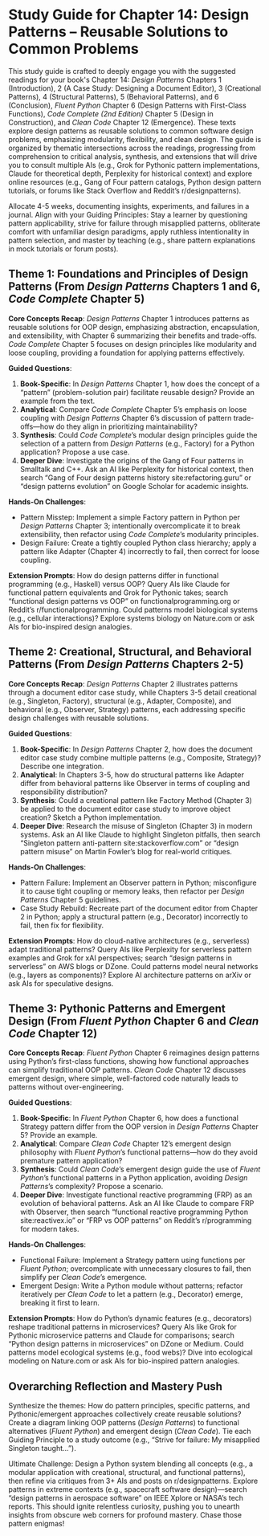 # Study Guide for Chapter 14: Design Patterns – Reusable Solutions to Common Problems

This study guide is crafted to deeply engage you with the suggested readings for your book's Chapter 14: *Design Patterns* Chapters 1 (Introduction), 2 (A Case Study: Designing a Document Editor), 3 (Creational Patterns), 4 (Structural Patterns), 5 (Behavioral Patterns), and 6 (Conclusion), *Fluent Python* Chapter 6 (Design Patterns with First-Class Functions), *Code Complete (2nd Edition)* Chapter 5 (Design in Construction), and *Clean Code* Chapter 12 (Emergence). These texts explore design patterns as reusable solutions to common software design problems, emphasizing modularity, flexibility, and clean design. The guide is organized by thematic intersections across the readings, progressing from comprehension to critical analysis, synthesis, and extensions that will drive you to consult multiple AIs (e.g., Grok for Pythonic pattern implementations, Claude for theoretical depth, Perplexity for historical context) and explore online resources (e.g., Gang of Four pattern catalogs, Python design pattern tutorials, or forums like Stack Overflow and Reddit’s r/designpatterns).

Allocate 4-5 weeks, documenting insights, experiments, and failures in a journal. Align with your Guiding Principles: Stay a learner by questioning pattern applicability, strive for failure through misapplied patterns, obliterate comfort with unfamiliar design paradigms, apply ruthless intentionality in pattern selection, and master by teaching (e.g., share pattern explanations in mock tutorials or forum posts).

## Theme 1: Foundations and Principles of Design Patterns (From *Design Patterns* Chapters 1 and 6, *Code Complete* Chapter 5)

**Core Concepts Recap**: *Design Patterns* Chapter 1 introduces patterns as reusable solutions for OOP design, emphasizing abstraction, encapsulation, and extensibility, with Chapter 6 summarizing their benefits and trade-offs. *Code Complete* Chapter 5 focuses on design principles like modularity and loose coupling, providing a foundation for applying patterns effectively.

**Guided Questions**:
1. **Book-Specific**: In *Design Patterns* Chapter 1, how does the concept of a “pattern” (problem-solution pair) facilitate reusable design? Provide an example from the text.
2. **Analytical**: Compare *Code Complete* Chapter 5’s emphasis on loose coupling with *Design Patterns* Chapter 6’s discussion of pattern trade-offs—how do they align in prioritizing maintainability?
3. **Synthesis**: Could *Code Complete*’s modular design principles guide the selection of a pattern from *Design Patterns* (e.g., Factory) for a Python application? Propose a use case.
4. **Deeper Dive**: Investigate the origins of the Gang of Four patterns in Smalltalk and C++. Ask an AI like Perplexity for historical context, then search “Gang of Four design patterns history site:refactoring.guru” or “design patterns evolution” on Google Scholar for academic insights.

**Hands-On Challenges**:
- Pattern Misstep: Implement a simple Factory pattern in Python per *Design Patterns* Chapter 3; intentionally overcomplicate it to break extensibility, then refactor using *Code Complete*’s modularity principles.
- Design Failure: Create a tightly coupled Python class hierarchy; apply a pattern like Adapter (Chapter 4) incorrectly to fail, then correct for loose coupling.

**Extension Prompts**: How do design patterns differ in functional programming (e.g., Haskell) versus OOP? Query AIs like Claude for functional pattern equivalents and Grok for Pythonic takes; search “functional design patterns vs OOP” on functionalprogramming.org or Reddit’s r/functionalprogramming. Could patterns model biological systems (e.g., cellular interactions)? Explore systems biology on Nature.com or ask AIs for bio-inspired design analogies.

## Theme 2: Creational, Structural, and Behavioral Patterns (From *Design Patterns* Chapters 2-5)

**Core Concepts Recap**: *Design Patterns* Chapter 2 illustrates patterns through a document editor case study, while Chapters 3-5 detail creational (e.g., Singleton, Factory), structural (e.g., Adapter, Composite), and behavioral (e.g., Observer, Strategy) patterns, each addressing specific design challenges with reusable solutions.

**Guided Questions**:
1. **Book-Specific**: In *Design Patterns* Chapter 2, how does the document editor case study combine multiple patterns (e.g., Composite, Strategy)? Describe one integration.
2. **Analytical**: In Chapters 3-5, how do structural patterns like Adapter differ from behavioral patterns like Observer in terms of coupling and responsibility distribution?
3. **Synthesis**: Could a creational pattern like Factory Method (Chapter 3) be applied to the document editor case study to improve object creation? Sketch a Python implementation.
4. **Deeper Dive**: Research the misuse of Singleton (Chapter 3) in modern systems. Ask an AI like Claude to highlight Singleton pitfalls, then search “Singleton pattern anti-pattern site:stackoverflow.com” or “design pattern misuse” on Martin Fowler’s blog for real-world critiques.

**Hands-On Challenges**:
- Pattern Failure: Implement an Observer pattern in Python; misconfigure it to cause tight coupling or memory leaks, then refactor per *Design Patterns* Chapter 5 guidelines.
- Case Study Rebuild: Recreate part of the document editor from Chapter 2 in Python; apply a structural pattern (e.g., Decorator) incorrectly to fail, then fix for flexibility.

**Extension Prompts**: How do cloud-native architectures (e.g., serverless) adapt traditional patterns? Query AIs like Perplexity for serverless pattern examples and Grok for xAI perspectives; search “design patterns in serverless” on AWS blogs or DZone. Could patterns model neural networks (e.g., layers as components)? Explore AI architecture patterns on arXiv or ask AIs for speculative designs.

## Theme 3: Pythonic Patterns and Emergent Design (From *Fluent Python* Chapter 6 and *Clean Code* Chapter 12)

**Core Concepts Recap**: *Fluent Python* Chapter 6 reimagines design patterns using Python’s first-class functions, showing how functional approaches can simplify traditional OOP patterns. *Clean Code* Chapter 12 discusses emergent design, where simple, well-factored code naturally leads to patterns without over-engineering.

**Guided Questions**:
1. **Book-Specific**: In *Fluent Python* Chapter 6, how does a functional Strategy pattern differ from the OOP version in *Design Patterns* Chapter 5? Provide an example.
2. **Analytical**: Compare *Clean Code* Chapter 12’s emergent design philosophy with *Fluent Python*’s functional patterns—how do they avoid premature pattern application?
3. **Synthesis**: Could *Clean Code*’s emergent design guide the use of *Fluent Python*’s functional patterns in a Python application, avoiding *Design Patterns*’s complexity? Propose a scenario.
4. **Deeper Dive**: Investigate functional reactive programming (FRP) as an evolution of behavioral patterns. Ask an AI like Claude to compare FRP with Observer, then search “functional reactive programming Python site:reactivex.io” or “FRP vs OOP patterns” on Reddit’s r/programming for modern takes.

**Hands-On Challenges**:
- Functional Failure: Implement a Strategy pattern using functions per *Fluent Python*; overcomplicate with unnecessary closures to fail, then simplify per *Clean Code*’s emergence.
- Emergent Design: Write a Python module without patterns; refactor iteratively per *Clean Code* to let a pattern (e.g., Decorator) emerge, breaking it first to learn.

**Extension Prompts**: How do Python’s dynamic features (e.g., decorators) reshape traditional patterns in microservices? Query AIs like Grok for Pythonic microservice patterns and Claude for comparisons; search “Python design patterns in microservices” on DZone or Medium. Could patterns model ecological systems (e.g., food webs)? Dive into ecological modeling on Nature.com or ask AIs for bio-inspired pattern analogies.

## Overarching Reflection and Mastery Push

Synthesize the themes: How do pattern principles, specific patterns, and Pythonic/emergent approaches collectively create reusable solutions? Create a diagram linking OOP patterns (*Design Patterns*) to functional alternatives (*Fluent Python*) and emergent design (*Clean Code*). Tie each Guiding Principle to a study outcome (e.g., “Strive for failure: My misapplied Singleton taught…”).

Ultimate Challenge: Design a Python system blending all concepts (e.g., a modular application with creational, structural, and functional patterns), then refine via critiques from 3+ AIs and posts on r/designpatterns. Explore patterns in extreme contexts (e.g., spacecraft software design)—search “design patterns in aerospace software” on IEEE Xplore or NASA’s tech reports. This should ignite relentless curiosity, pushing you to unearth insights from obscure web corners for profound mastery. Chase those pattern enigmas!